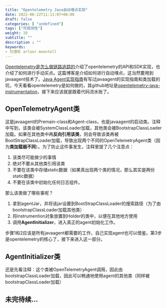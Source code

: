 ```yaml
---
title: "Opentelemetry Java自动埋点实现"
date: 2022-06-22T11:11:07+08:00
draft: false
categories: [ "undefined"]
tags: ["可观测性"]
weight: 10
subtitle: ""
description : ""
keywords:
- 刘港欢 arloor moontell
---
```


[Opentelemetry是怎么做链路追踪的](/posts/opentelemetry-trace/)介绍了opentelemetry的API和SDK实现，也介绍了如何进行手动买点。这篇博客是介绍如何进行自动埋点，这当然要用到javaagent技术了。[Java Agent实现指南](/posts/java-agent/)有写过javaagent的实现指南和类加载的坑，今天看看opentelemetry是如何做的，其github地址是[opentelemetry-java-instrumentation](https://github.com/open-telemetry/opentelemetry-java-instrumentation)，接下来应该就是跟着代码流水账了。
<!--more-->

## OpenTelemetryAgent类

这是javaagent的Premain-class和Agent-class，也是javaagent的启动类。注释中写到，该类会被SystemClassLoader加载，其他类会被BootstrapClassLoader加载。如果在其他类中再**反向引用该类**，则会导致该类再被BootStrapClassLoader加载，导致出现两个不同的OpenTelemetryAgent类（因为**类加载器不同**）。为了防止这件事发生，注释里提了几个注意点：

1. 该类尽可能做少的事情
2. 绝对不要从其他类引用该类
3. 不要在该类中存储static数据（如果真出现两个类的情况，那么其实是两份static数据）
4. 不要在该类中初始化任何日志组件。

那么该类做了哪些事呢？

1. 拿到agentJar，并将该jar设置到BootStrapClassLoader的搜索路径（为了由bootstrapClassLoader加载其他类）
2. 将instrumention对象放置到Holder的类中，以便在其他地方使用
3. 调用**AgentInitializer**，进入真正的agent初始化工作。

步骤1和2应该是所有javaagent都需要的工作，自己实现agent也可以借鉴。第3步是opentelemetry的核心了，接下来进入这一部分。

## AgentInitializer类

还是先看注释：这个类被OpenTelemetryAgent调用，因此由bootstrapClassLoader加载，因此可以畅通地使用agent的其他类（同样被bootstrapClassLoader加载）

## 未完待续...

